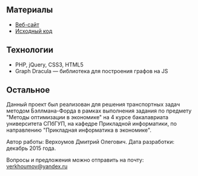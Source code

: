 Материалы
---
* [Веб-сайт](http://moep.dverkh.com/)
* [Исходный код](https://github.com/verkhoumov/project_moe/tree/master/project)

Технологии
---
* PHP, jQuery, CSS3, HTML5
* Graph Dracula — библиотека для построения графов на JS

Остальное
---
Данный проект был реализован для решения транспортных задач методом Бэллмана-Форда в рамках выполнения задания по предмету "Методы оптимизации в экономике" на 4 курсе бакалавриата университета СПбГУП, на кафедре Прикладной информатики, по направлению "Прикладная информатика в экономике".

Автор работы: Верхоумов Дмитрий Олегович.
Дата разработки: декабрь 2015 года.

Вопросы и предложения можно отправить на почту: verkhoumov@yandex.ru

